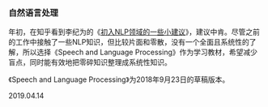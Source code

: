 ### 自然语言处理

年初，在知乎看到李纪为的《[初入NLP领域的一些小建议](https://zhuanlan.zhihu.com/p/59184256)》，建议中肯。尽管之前的工作中接触了一些NLP知识，但比较片面和零散，没有一个全面且系统性的了解，所以选择《Speech and Language Processing》作为学习教材，希望减少盲点，同时能有效地把零碎知识整理成系统性知识。

《Speech and Language Processing》为2018年9月23日的草稿版本。

2019.04.14
